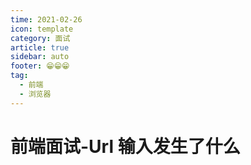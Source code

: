 ```yaml
---
time: 2021-02-26
icon: template
category: 面试
article: true
sidebar: auto
footer: 😁😁😁
tag:
  - 前端
  - 浏览器
---
```


# 前端面试-Url 输入发生了什么